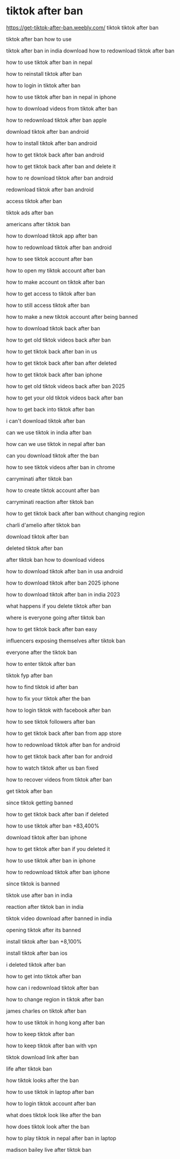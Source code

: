 # tiktok after ban
https://get-tiktok-after-ban.weebly.com/
tiktok
tiktok after ban
	
tiktok after ban how to use
	
	
tiktok after ban in india download
	how to redownload tiktok after ban

	
how to use tiktok after ban in nepal
	
how to reinstall tiktok after ban
	
how to login in tiktok after ban
	
how to use tiktok after ban in nepal in iphone
	
how to download videos from tiktok after ban
	
how to redownload tiktok after ban apple
	
download tiktok after ban android
	
how to install tiktok after ban android
	
how to get tiktok back after ban android
	
how to get tiktok back after ban and delete it
	
how to re download tiktok after ban android
	
redownload tiktok after ban android
	
access tiktok after ban
	
tiktok ads after ban
	
americans after tiktok ban
	
how to download tiktok app after ban
	
how to redownload tiktok after ban android
	
how to see tiktok account after ban
	
how to open my tiktok account after ban
	
how to make account on tiktok after ban
	
how to get access to tiktok after ban
	
how to still access tiktok after ban
	
how to make a new tiktok account after being banned
	
how to download tiktok back after ban
	
how to get old tiktok videos back after ban
	
how to get tiktok back after ban in us
	
how to get tiktok back after ban after deleted
	
how to get tiktok back after ban iphone
	
how to get old tiktok videos back after ban 2025
	
how to get your old tiktok videos back after ban
	
how to get back into tiktok after ban
	
i can't download tiktok after ban
	
can we use tiktok in india after ban
	
how can we use tiktok in nepal after ban
	
can you download tiktok after the ban
	
how to see tiktok videos after ban in chrome
	
carryminati after tiktok ban
	
how to create tiktok account after ban
	
carryminati reaction after tiktok ban
	
how to get tiktok back after ban without changing region
	
charli d'amelio after tiktok ban
	
download tiktok after ban
	
deleted tiktok after ban
	
after tiktok ban how to download videos
	
how to download tiktok after ban in usa android
	
how to download tiktok after ban 2025 iphone
	
how to download tiktok after ban in india 2023
	
what happens if you delete tiktok after ban
	
where is everyone going after tiktok ban
	
how to get tiktok back after ban easy
	
influencers exposing themselves after tiktok ban
	
everyone after the tiktok ban
	
how to enter tiktok after ban
	
tiktok fyp after ban
	
how to find tiktok id after ban
	
how to fix your tiktok after the ban
	
how to login tiktok with facebook after ban
	
how to see tiktok followers after ban
	
how to get tiktok back after ban from app store
	
how to redownload tiktok after ban for android
	
how to get tiktok back after ban for android
	
how to watch tiktok after us ban fixed
	
how to recover videos from tiktok after ban
	
get tiktok after ban
	
since tiktok getting banned
	
how to get tiktok back after ban if deleted
	
how to use tiktok after ban
 +83,400%			
	
download tiktok after ban iphone
	
how to get tiktok after ban if you deleted it
	
how to use tiktok after ban in iphone
	
how to redownload tiktok after ban iphone
	
since tiktok is banned
	
tiktok use after ban in india
	
reaction after tiktok ban in india
	
tiktok video download after banned in india
	
opening tiktok after its banned
	
install tiktok after ban
 +8,100%			
	
install tiktok after ban ios
	
i deleted tiktok after ban
	
how to get into tiktok after ban
	
how can i redownload tiktok after ban
	
how to change region in tiktok after ban
	
james charles on tiktok after ban
	
how to use tiktok in hong kong after ban
	
how to keep tiktok after ban
	
how to keep tiktok after ban with vpn
	
tiktok download link after ban
	
life after tiktok ban
	
how tiktok looks after the ban
	
how to use tiktok in laptop after ban
	
how to login tiktok account after ban
	
what does tiktok look like after the ban
	
how does tiktok look after the ban
	
how to play tiktok in nepal after ban in laptop
	
madison bailey live after tiktok ban
